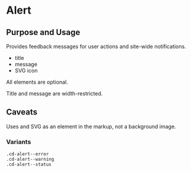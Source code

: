 # Alert

## Purpose and Usage
Provides feedback messages for user actions and site-wide notifications.

- title
- message
- SVG icon

All elements are optional.

Title and message are width-restricted.

## Caveats
Uses and SVG as an element in the markup, not a background image.

### Variants

```
.cd-alert--error
.cd-alert--warning
.cd-alert--status

```
